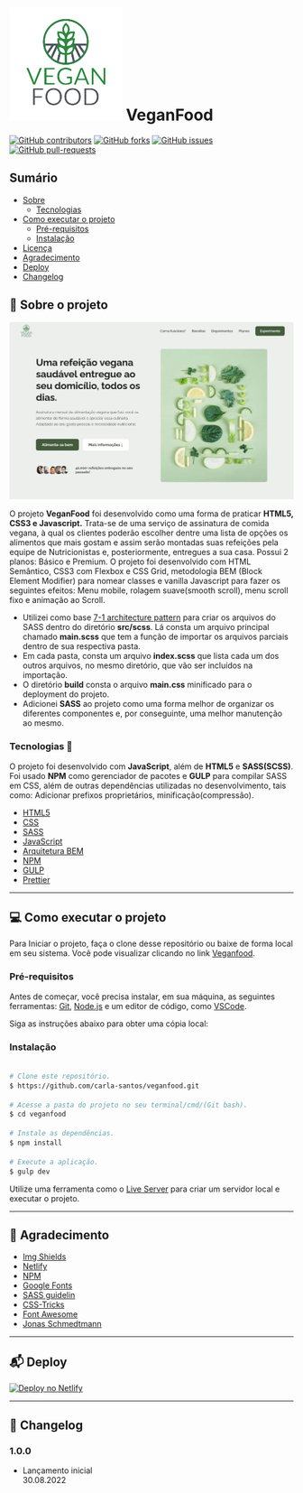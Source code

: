 # ![Logo](https://github.com/carla-santos/veganfood/blob/main/img/logo.png) VeganFood

[![GitHub contributors](https://img.shields.io/github/contributors/carla-santos/veganfood?color=blue&label=Colaboradores&style=for-the-badge)](https://github.com/carla-santos/veganfood/graphs/contributors)
[![GitHub forks](https://img.shields.io/github/forks/carla-santos/veganfood?color=green&style=for-the-badge)](https://github.com/carla-santos/veganfood/network/members)
[![GitHub issues](https://img.shields.io/github/issues/carla-santos/veganfood?color=red&style=for-the-badge)](https://github.com/carla-santos/veganfood/issues)
[![GitHub pull-requests](https://img.shields.io/github/issues-pr/carla-santos/veganfood?color=pink&style=for-the-badge)](https://github.com/carla-santos/veganfood/pulls)

## Sumário

- [Sobre](#sobre-o-projeto)
   - [Tecnologias](#tecnologias) 
- [Como executar o projeto](#como-executar-o-projeto)
   - [Pré-requisitos](#pre-requisitos)
   - [Instalação](#instalacao)    
- [Licença](#licenca)
- [Agradecimento](#agradecimento)
- [Deploy](#deploy)
- [Changelog](#changelog) 

## :green_book: Sobre o projeto <a name = "sobre-o-projeto"></a>

[![Screenshot](https://github.com/carla-santos/veganfood/blob/main/img/Screenshot.png)](https://veganfood-eat.netlify.app/)

O projeto **VeganFood** foi desenvolvido como uma forma de praticar **HTML5, CSS3 e Javascript.** Trata-se de uma serviço de assinatura de comida vegana, 
à qual os clientes poderão escolher dentre uma lista de opções os alimentos que mais gostam e assim serão montadas suas refeições pela equipe de Nutricionistas e, 
posteriormente, entregues a sua casa. Possui 2 planos: Básico e Premium. O projeto foi desenvolvido com HTML Semântico, CSS3 com Flexbox e CSS Grid, 
metodologia BEM (Block Element Modifier) para nomear classes e vanilla Javascript para fazer os seguintes efeitos: Menu mobile, rolagem suave(smooth scroll),
menu scroll fixo e animação ao Scroll.

- Utilizei como base [7-1 architecture pattern](https://github.com/KittyGiraudel/sass-boilerplate) para criar os arquivos do SASS dentro do diretório **src/scss**. Lá consta um arquivo principal chamado **main.scss** que tem a função de importar os arquivos parciais dentro de sua respectiva pasta.
- Em cada pasta, consta um arquivo **index.scss** que lista cada um dos outros arquivos, no mesmo diretório, que vão ser incluídos na importação.
- O diretório **build** consta o arquivo **main.css** minificado para o deployment do projeto.
- Adicionei **SASS** ao projeto como uma forma melhor de organizar os diferentes componentes e, por conseguinte, uma melhor manutenção ao mesmo.

### Tecnologias <a name = "tecnologias"></a> :wrench:

O projeto foi desenvolvido com **JavaScript**, além de **HTML5** e **SASS(SCSS)**. Foi usado **NPM** como gerenciador de pacotes e **GULP** para compilar SASS em CSS, 
além de outras dependências utilizadas no desenvolvimento, tais como: Adicionar prefixos proprietários, minificação(compressão).

- [HTML5](https://developer.mozilla.org/pt-BR/docs/Web/HTML)
- [CSS](https://developer.mozilla.org/pt-BR/docs/Web/CSS)
- [SASS](https://sass-lang.com/)
- [JavaScript](https://developer.mozilla.org/pt-BR/docs/Web/JavaScript)
- [Arquitetura BEM](http://getbem.com/)
- [NPM](https://www.npmjs.com/)
- [GULP](https://gulpjs.com/)
- [Prettier](https://prettier.io/)

---

## :computer: Como executar o projeto <a name = "como-executar-o-projeto"></a>

Para Iniciar o projeto, faça o clone desse repositório ou baixe de forma local em seu sistema. 
Você pode visualizar clicando no link [Veganfood](https://veganfood-eat.netlify.app/).

### Pré-requisitos <a name = "pre-requisitos"></a>

Antes de começar, você precisa instalar, em sua máquina, as seguintes ferramentas: [Git](https://git-scm.com/), [Node.js](https://nodejs.org/en/) 
e um editor de código, como [VSCode](https://code.visualstudio.com/).

Siga as instruções abaixo para obter uma cópia local: 

### Instalação <a name = "instalacao"></a>

```bash

# Clone este repositório.
$ https://github.com/carla-santos/veganfood.git

# Acesse a pasta do projeto no seu terminal/cmd/(Git bash).
$ cd veganfood

# Instale as dependências.
$ npm install

# Execute a aplicação.
$ gulp dev

```
Utilize uma ferramenta como o [Live Server](https://marketplace.visualstudio.com/items?itemName=ritwickdey.LiveServer) para criar um servidor local e executar o projeto.

---

## 🚀 Agradecimento <a name = "agradecimento"></a>  

- [Img Shields](https://shields.io)
- [Netlify](https://www.netlify.com/)
- [NPM](https://www.npmjs.com/)
- [Google Fonts](https://fonts.google.com/)
- [SASS guidelin](https://sass-guidelin.es/#architecture)
- [CSS-Tricks](https://css-tricks.com/introducing-sass-modules/)
- [Font Awesome](https://fontawesome.com)
- [Jonas Schmedtmann](https://www.udemy.com/user/jonasschmedtmann/)

---

## 📬 Deploy <a name = "deploy"></a>  

[![Deploy no Netlify](https://www.netlify.com/img/deploy/button.svg)](https://app.netlify.com/sites/veganfood-eat/deploys)

---

## :dizzy: Changelog <a name = "changelog"></a>  

### 1.0.0
- Lançamento inicial<br>
30.08.2022
